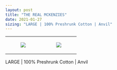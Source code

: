 ```yaml
---
layout: post
title: "THE REAL MCKENZIES"
date: 2021-01-27
sizing: "LARGE | 100% Preshrunk Cotton | Anvil"
---
```




<table style="width:100%;"><tr><td style="vertical-align:top;">
      <figure class="tmblr-full" data-orig-height="2048" data-orig-width="1365" data-orig-src="https://concertshirts.netlify.app/shirts/0169/0169-01.jpg"><img src="https://64.media.tumblr.com/a0a90dd1e643edb41468bde3ba1bcfa3/26c95381c2f0ea30-62/s540x810/5512b89872bf144e6e6bc1a8344f47cbaec12978.jpg" data-orig-height="2048" data-orig-width="1365" data-orig-src="https://concertshirts.netlify.app/shirts/0169/0169-01.jpg"/></figure></td>
    <td style="vertical-align:top;">
      <figure class="tmblr-full" data-orig-height="2048" data-orig-width="1365" data-orig-src="https://concertshirts.netlify.app/shirts/0169/0169-02.jpg"><img src="https://64.media.tumblr.com/b965052b1ce1bf2276371a6b77b3003a/26c95381c2f0ea30-09/s540x810/b31ffa7b190ba811de5ebb158f8b61fe25b8d024.jpg" data-orig-height="2048" data-orig-width="1365" data-orig-src="https://concertshirts.netlify.app/shirts/0169/0169-02.jpg"/></figure></td>
  </tr></table><p>
  LARGE | 100% Preshrunk Cotton | Anvil
</p>
